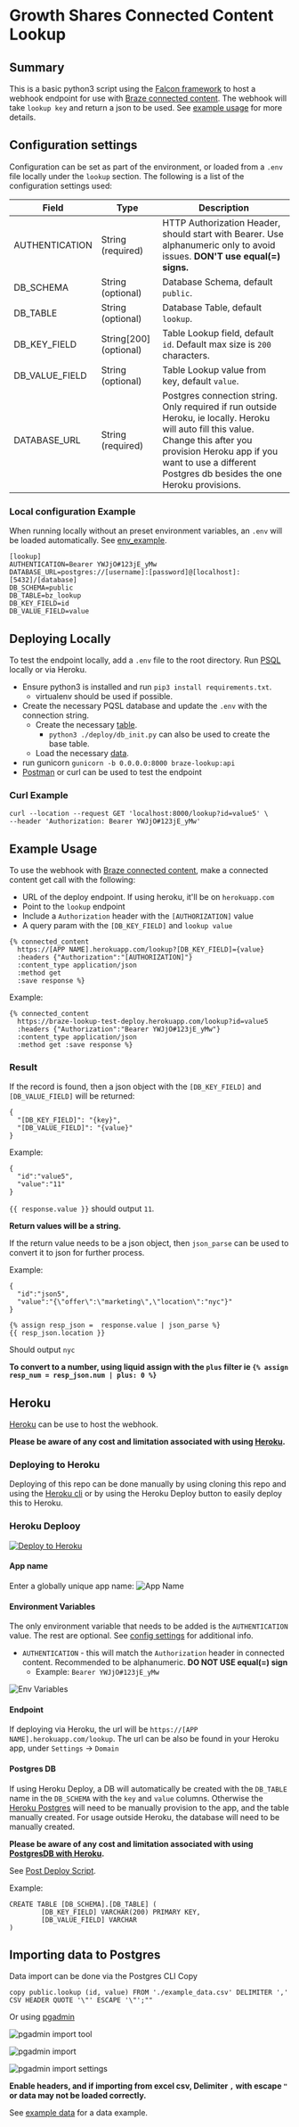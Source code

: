 # Growth Shares Connected Content Lookup
## Summary
This is a basic python3 script using the [Falcon framework](https://falconframework.org/) to host a webhook endpoint for use with [Braze connected content](https://www.braze.com/docs/user_guide/personalization_and_dynamic_content/connected_content/).  The webhook will take `lookup key` and return a json to be used. See [example usage](#example-usage) for more details.

## Configuration settings
Configuration can be set as part of the environment, or loaded from a `.env` file locally under the `lookup` section.
The following is a list of the configuration settings used:

| Field | Type | Description |
|----|----|----|
|AUTHENTICATION | String (required) | HTTP Authorization Header, should start with Bearer. Use alphanumeric only to avoid issues. **DON'T use equal(=) signs.** |
|DB_SCHEMA | String (optional)| Database Schema, default `public`. |
|DB_TABLE | String (optional)| Database Table, default `lookup`.|
|DB_KEY_FIELD| String[200] (optional)| Table Lookup field, default `id`.  Default max size is `200` characters.|
|DB_VALUE_FIELD| String (optional)| Table Lookup value from key, default `value`.|
|DATABASE_URL| String (required) | Postgres connection string. Only required if run outside Heroku, ie locally. Heroku will auto fill this value. Change this after you provision Heroku app if you want to use a different Postgres db besides the one Heroku provisions. |

### Local configuration Example
When running locally without an preset environment variables, an `.env` will be loaded automatically. See [env_example](env_example).

```
[lookup]
AUTHENTICATION=Bearer YWJjO#123jE_yMw
DATABASE_URL=postgres://[username]:[password]@[localhost]:[5432]/[database]
DB_SCHEMA=public
DB_TABLE=bz_lookup
DB_KEY_FIELD=id
DB_VALUE_FIELD=value
```

## Deploying Locally
To test the endpoint locally, add a `.env` file to the root directory. Run [PSQL](https://www.postgresql.org/download/) locally or via Heroku.
* Ensure python3 is installed and run `pip3 install requirements.txt`.
  * virtualenv should be used if possible.
* Create the necessary PQSL database and update the `.env` with the connection string.
  * Create the necessary [table](#postgres-db).
    * `python3 ./deploy/db_init.py` can also be used to create the base table.
  * Load the necessary [data](#importing-data-to-postgres).
* run gunicorn `gunicorn -b 0.0.0.0:8000 braze-lookup:api`
* [Postman](https://www.postman.com/downloads/) or curl can be used to test the endpoint

### Curl Example
```
curl --location --request GET 'localhost:8000/lookup?id=value5' \
--header 'Authorization: Bearer YWJjO#123jE_yMw'
```


## Example Usage
To use the webhook with [Braze connected content](https://www.braze.com/docs/user_guide/personalization_and_dynamic_content/connected_content/), make a connected content get call with the following:

* URL of the deploy endpoint. If using heroku, it'll be on `herokuapp.com`
* Point to the `lookup` endpoint
* Include a `Authorization` header with the `[AUTHORIZATION]` value
* A query param with the `[DB_KEY_FIELD]` and `lookup value`

```
{% connected_content 	
  https://[APP NAME].herokuapp.com/lookup?[DB_KEY_FIELD]={value}
  :headers {"Authorization":"[AUTHORIZATION]"}
  :content_type application/json
  :method get
  :save response %}
```

Example:
```
{% connected_content 	
  https://braze-lookup-test-deploy.herokuapp.com/lookup?id=value5
  :headers {"Authorization":"Bearer YWJjO#123jE_yMw"}
  :content_type application/json
  :method get :save response %}
```

### Result
If the record is found, then a json object with the `[DB_KEY_FIELD]` and `[DB_VALUE_FIELD]` will be returned:

```
{
  "[DB_KEY_FIELD]": "{key}",
  "[DB_VALUE_FIELD]": "{value}"
}
```

Example:
```
{
  "id":"value5",
  "value":"11"
}
```

`{{ response.value }}` should output `11`.

**Return values will be a string.**

If the return value needs to be a json object, then `json_parse` can be used to convert it to json for further process.

Example:
```
{
  "id":"json5",
  "value":"{\"offer\":\"marketing\",\"location\":"nyc"}"
}
```

```
{% assign resp_json =  response.value | json_parse %}
{{ resp_json.location }}
```

Should output `nyc`

**To convert to a number, using liquid assign with the `plus` filter ie `{% assign resp_num = resp_json.num | plus: 0 %}`**

## Heroku
[Heroku](https://dashboard.heroku.com/) can be use to host the webhook.

**Please be aware of any cost and limitation associated with using [Heroku](https://www.heroku.com/pricing).**


### Deploying to Heroku
Deploying of this repo can be done manually by using cloning this repo and using the [Heroku cli](https://devcenter.heroku.com/articles/heroku-cli) or by using the Heroku Deploy button to easily deploy this to Heroku.

### Heroku Deplooy
[![Deploy to Heroku](https://www.herokucdn.com/deploy/button.svg)](https://www.heroku.com/deploy/?template=https://github.com/zzhaobraze/lookup-test)

#### App name
Enter a globally unique app name:
![App Name](/images/heroku_app_name.png)

#### Environment Variables
The only environment variable that needs to be added is the `AUTHENTICATION` value. The rest are optional.  See [config settings](#configuration-settings) for additional info.

* `AUTHENTICATION` - this will match the  `Authorization` header in connected content. Recommended to be alphanumeric. **DO NOT USE equal(=) sign**
  * Example: `Bearer YWJjO#123jE_yMw`

![Env Variables](/images/heroku_env_config.png)

#### Endpoint
If deploying via Heroku, the url will be `https://[APP NAME].herokuapp.com/lookup`.
The url can be also be found in your Heroku app, under `Settings` -> `Domain`


#### Postgres DB
If using Heroku Deploy, a DB will automatically be created with the `DB_TABLE` name in the `DB_SCHEMA` with the `key` and `value` columns. Otherwise the [Heroku Postgres](https://devcenter.heroku.com/categories/heroku-postgres) will need to be manually provision to the app, and the table manually created. For usage outside Heroku, the database will need to be manually created.

**Please be aware of any cost and limitation associated with using [PostgresDB with Heroku](https://devcenter.heroku.com/articles/heroku-postgres-plans).**


See [Post Deploy Script](deploy/db_init.py).

Example:
```
CREATE TABLE [DB_SCHEMA].[DB_TABLE] (
		[DB_KEY_FIELD] VARCHAR(200) PRIMARY KEY,
		[DB_VALUE_FIELD] VARCHAR
)
```

## Importing data to Postgres
Data import can be done via the Postgres CLI Copy
```
copy public.lookup (id, value) FROM './example_data.csv' DELIMITER ',' CSV HEADER QUOTE '\"' ESCAPE '\"';""
```

Or using [pgadmin](https://www.pgadmin.org/)

![pgadmin import tool](/images/pgadmin_popup.png)

![pgadmin import](/images/pgadmin_import.png)

![pgadmin import settings](/images/pgadmin_import_settings.png)

**Enable headers, and if importing from excel csv, Delimiter `,` with escape `"` or data may not be loaded correctly.**

See [example data](example_data.csv) for a data example.